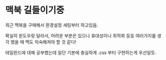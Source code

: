 # 맥북 길들이기중

최근 맥북을 구매해서 환경설정 세팅부터 하고있음.

확실히 윈도우랑 달라서, 어려운 부분은 있으나 휴대성이나 최적화 등등 여러가지를 생각 했을 때
맥도 익숙해져야 할 것 같다!

테일윈드에 대해 공부했는데 일단 기본에 충실하게 .css 부터 구현하는게 우선일듯.